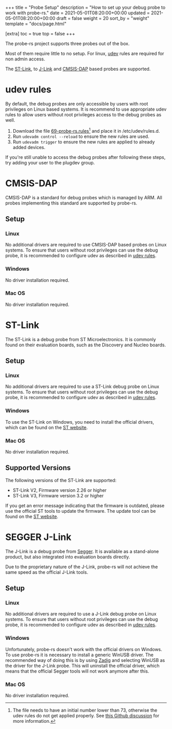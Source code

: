 +++
title = "Probe Setup"
description = "How to set up your debug probe to work with probe-rs."
date = 2021-05-01T08:20:00+00:00
updated = 2021-05-01T08:20:00+00:00
draft = false
weight = 20
sort_by = "weight"
template = "docs/page.html"

[extra]
toc = true
top = false
+++

The probe-rs project supports three probes out of the box.

Most of them require little to no setup. For linux, [udev](@/docs/getting-started/probe-setup.md#udev-rules) rules are required for non admin access.

The [ST-Link](@/docs/getting-started/probe-setup.md#st-link), to [J-Link](@/docs/getting-started/probe-setup.md#segger-j-link) and [CMSIS-DAP](@/docs/getting-started/probe-setup.md#cmsis-dap) based probes are supported.

# udev rules

By default, the debug probes are only accessible by users with root privileges on Linux based systems.
It is recommend to use appropriate udev rules to allow users without root privileges 
access to the debug probes as well.

1. Download the file [69-probe-rs.rules](/files/69-probe-rs.rules)[^1] and place it in /etc/udev/rules.d. 
2. Run `udevadm control --reload` to ensure the new rules are used.
3. Run  `udevadm trigger` to ensure the new rules are applied to already added devices.

If you're still unable to access the debug probes after following these steps, try adding your user to the plugdev group.

[^1]: The file needs to have an initial number lower than 73, otherwise the udev rules do not get applied properly. See [this Github discussion](https://github.com/systemd/systemd/issues/4288#issuecomment-348166161) for more information.

# CMSIS-DAP

CMSIS-DAP is a standard for debug probes which is managed by ARM. All probes implementing this
standard are supported by probe-rs.

## Setup

### Linux

No additional drivers are required to use CMSIS-DAP based probes on Linux systems. 
To ensure that users without root privileges can use the debug probe, it is recommended to
configure udev as described in [udev rules](@/docs/getting-started/probe-setup.md#udev-rules).

### Windows

No driver installation required.

### Mac OS

No driver installation required.

# ST-Link

The ST-Link is a debug probe from ST Microelectronics. 
It is commonly found on their evaluation boards,
such as the Discovery and Nucleo boards.

## Setup

### Linux

No additional drivers are required to use a ST-Link debug probe on Linux systems. 
To ensure that users without root privileges can use the debug probe, it is recommended to
configure udev as described in [udev rules](@/docs/getting-started/probe-setup.md#udev-rules).

### Windows

To use the ST-Link on Windows, you need to install the official drivers, which can be found on
the [ST website](https://www.st.com/content/st_com/en/products/development-tools/software-development-tools/stm32-software-development-tools/stm32-utilities/stsw-link009.html).


### Mac OS

No driver installation required.


## Supported Versions

The following versions of the ST-Link are supported:

* ST-Link V2, Firmware version 2.26 or higher
* ST-Link V3, Firmware version 3.2 or higher

If you get an error message indicating that the firmware is outdated, please use the
official ST tools to update the firmware.
The update tool can be found on 
the [ST website](https://www.st.com/en/development-tools/stsw-link007.html).

# SEGGER J-Link

The J-Link is a debug probe from [Segger](https://www.segger.com/). It is available as a stand-alone
product, but also integrated into evaluation boards directly.

Due to the proprietary nature of the J-Link, probe-rs will not achieve the same speed as the official J-Link tools.

## Setup

### Linux

No additional drivers are required to use a J-Link debug probe on Linux systems. 
To ensure that users without root privileges can use the debug probe, it is recommended to
configure udev as described in [udev rules](@/docs/getting-started/probe-setup.md#udev-rules).

### Windows

Unfortunately, probe-rs doesn't work with the official drivers on Windows. To use probe-rs
it is necessary to install a generic WinUSB driver. The recommended way of doing this is
by using [Zadig](https://zadig.akeo.ie/) and selecting WinUSB as the driver for the J-Link probe.
This will uninstall the official driver, 
which means that the official Segger tools will not work anymore after this.


### Mac OS

No driver installation required.
